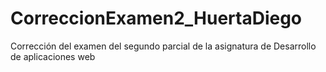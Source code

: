 # CorreccionExamen2_HuertaDiego
Corrección del examen del segundo parcial de la asignatura de Desarrollo de aplicaciones web
